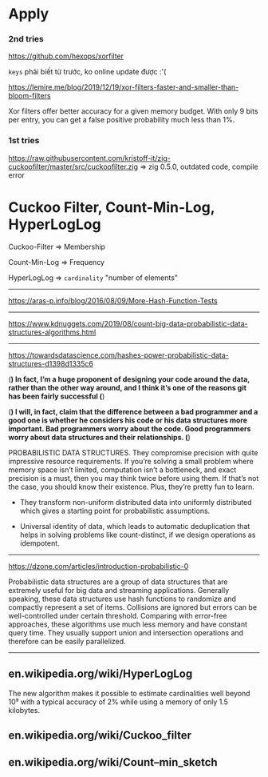 # Apply

### 2nd tries
https://github.com/hexops/xorfilter

`keys` phải biết từ trước, ko online update được :'(

https://lemire.me/blog/2019/12/19/xor-filters-faster-and-smaller-than-bloom-filters

Xor filters offer better accuracy for a given memory budget. With only 9 bits per entry, you can get a false positive probability much less than 1%.

### 1st tries
https://raw.githubusercontent.com/kristoff-it/zig-cuckoofilter/master/src/cuckoofilter.zig => zig 0.5.0, outdated code, compile error


# Cuckoo Filter, Count-Min-Log, HyperLogLog

Cuckoo-Filter => Membership

Count-Min-Log => Frequency

HyperLogLog => `cardinality` "number of elements"

- - -

https://aras-p.info/blog/2016/08/09/More-Hash-Function-Tests

- - -

https://www.kdnuggets.com/2019/08/count-big-data-probabilistic-data-structures-algorithms.html

- - -

https://towardsdatascience.com/hashes-power-probabilistic-data-structures-d1398d1335c6

(**) In fact, I’m a huge proponent of designing your code around the data, rather
than the other way around, and I think it’s one of the reasons git has been fairly successful (**)

(**) I will, in fact, claim that the difference between a bad programmer
and a good one is whether he considers his code or his data structures
more important. Bad programmers worry about the code. Good programmers
worry about data structures and their relationships. (**)

PROBABILISTIC DATA STRUCTURES. They compromise precision with quite impressive resource requirements. If you’re solving a small problem where memory space isn’t limited, computation isn’t a bottleneck, and exact precision is a must, then you may think twice before using them. If that’s not the case, you should know their existence. Plus, they’re pretty fun to learn.

* They transform non-uniform distributed data into uniformly distributed which gives a starting point for probabilistic assumptions.

* Universal identity of data, which leads to automatic deduplication that helps in solving problems like count-distinct, if we design operations as idempotent.

- - -

https://dzone.com/articles/introduction-probabilistic-0

Probabilistic data structures are a group of data structures that are extremely useful for big data and streaming applications. Generally speaking, these data structures use hash functions to randomize and compactly represent a set of items. Collisions are ignored but errors can be well-controlled under certain threshold. Comparing with error-free approaches, these algorithms use much less memory and have constant query time. They usually support union and intersection operations and therefore can be easily parallelized.

- - -

## en.wikipedia.org/wiki/HyperLogLog

The new algorithm makes it possible to estimate cardinalities well beyond 10⁹ with a typical accuracy of 2% while using a memory of only 1.5 kilobytes.

## en.wikipedia.org/wiki/Cuckoo_filter


## en.wikipedia.org/wiki/Count–min_sketch

